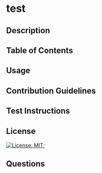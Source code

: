 # test
## Description
## Table of Contents
## Usage
## Contribution Guidelines
## Test Instructions
## License
[![License: MIT](https://img.shields.io/badge/License-MIT-yellow.svg)](https://opensource.org/licenses/MIT);
## Questions
